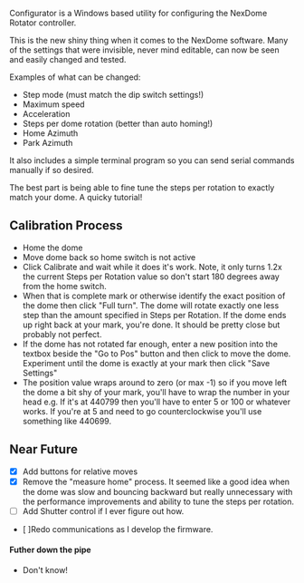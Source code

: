 Configurator is a Windows based utility for configuring the NexDome Rotator controller.

This is the new shiny thing when it comes to the NexDome software. Many of the settings that were invisible, never mind editable, can now be seen and easily changed and tested.

Examples of what can be changed:
- Step mode (must match the dip switch settings!)
- Maximum speed
- Acceleration
- Steps per dome rotation (better than auto homing!)
- Home Azimuth
- Park Azimuth

It also includes a simple terminal program so you can send serial commands manually if so desired.

The best part is being able to fine tune the steps per rotation to exactly match your dome. A quicky tutorial!
## Calibration Process ##
 - Home the dome
 - Move dome back so home switch is not active
 - Click Calibrate and wait while it does it's work. Note, it only turns 1.2x the current Steps per Rotation value so don't start 180 degrees away from the home switch.
 - When that is complete mark or otherwise identify the exact position of the dome then click "Full turn". The dome will rotate exactly one less step than the amount specified in Steps per Rotation. If the dome ends up right back at your mark, you're done. It should be pretty close but probably not perfect.
 - If the dome has not rotated far enough, enter a new position into the textbox beside the "Go to Pos" button and then click to move the dome. Experiment until the dome is exactly at your mark then click "Save Settings"
 - The position value wraps around to zero (or max -1) so if you move left the dome a bit shy of your mark, you'll have to wrap the number in your head e.g. If it's at 440799 then you'll have to enter 5 or 100 or whatever works. If you're at 5 and need to go counterclockwise you'll use something like 440699.
 
 ## Near Future ##
 - [x] Add buttons for relative moves
 - [x] Remove the "measure home" process. It seemed like a good idea when the dome was slow and bouncing backward but really unnecessary with the performance improvements and ability to tune the steps per rotation.
 -[ ] Add Shutter control if I ever figure out how.
 - [ ]Redo communications as I develop the firmware.
 
 #### Futher down the pipe ####
 - Don't know!
 
